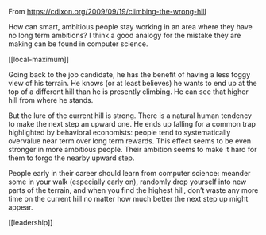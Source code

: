 ---
---

From <https://cdixon.org/2009/09/19/climbing-the-wrong-hill>

How can smart, ambitious people stay working in an area where they have no long term ambitions? I think a good analogy for the mistake they are making can be found in computer science.

[[local-maximum]]

Going back to the job candidate, he has the benefit of having a less foggy view of his terrain.   He knows (or at least believes) he wants to end up at the top of a different hill than he is presently climbing.  He can see that higher hill from where he stands.

But the lure of the current hill is strong. There is a natural human tendency to make the next step an upward one. He ends up falling for a common trap highlighted by behavioral economists: people tend to systematically overvalue near term over long term rewards.  This effect seems to be even stronger in more ambitious people. Their ambition seems to make it hard for them to forgo the nearby upward step.

People early in their career should learn from computer science: meander some in your walk (especially early on), randomly drop yourself into new parts of the terrain, and when you find the highest hill, don’t waste any more time on the current hill no matter how much better the next step up might appear.

[[leadership]]